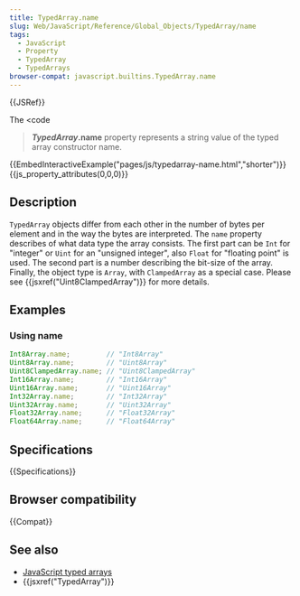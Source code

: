 ```yaml
---
title: TypedArray.name
slug: Web/JavaScript/Reference/Global_Objects/TypedArray/name
tags:
  - JavaScript
  - Property
  - TypedArray
  - TypedArrays
browser-compat: javascript.builtins.TypedArray.name
---
```

{{JSRef}}

The \<code

> <strong><em>TypedArray</em>.name</strong></code> property represents a string
> value of the typed array constructor name.

{{EmbedInteractiveExample("pages/js/typedarray-name.html","shorter")}}{{js_property_attributes(0,0,0)}}

## Description

`TypedArray` objects differ from each other in the number of bytes per element
and in the way the bytes are interpreted. The `name` property describes of what
data type the array consists. The first part can be `Int` for "integer" or
`Uint` for an "unsigned integer", also `Float` for "floating point" is used. The
second part is a number describing the bit-size of the array. Finally, the
object type is `Array`, with `ClampedArray` as a special case. Please see
{{jsxref("Uint8ClampedArray")}} for more details.

## Examples

### Using name

```js
Int8Array.name;         // "Int8Array"
Uint8Array.name;        // "Uint8Array"
Uint8ClampedArray.name; // "Uint8ClampedArray"
Int16Array.name;        // "Int16Array"
Uint16Array.name;       // "Uint16Array"
Int32Array.name;        // "Int32Array"
Uint32Array.name;       // "Uint32Array"
Float32Array.name;      // "Float32Array"
Float64Array.name;      // "Float64Array"
```

## Specifications

{{Specifications}}

## Browser compatibility

{{Compat}}

## See also

*   [JavaScript typed arrays](/en-US/docs/Web/JavaScript/Typed_arrays)
*   {{jsxref("TypedArray")}}
